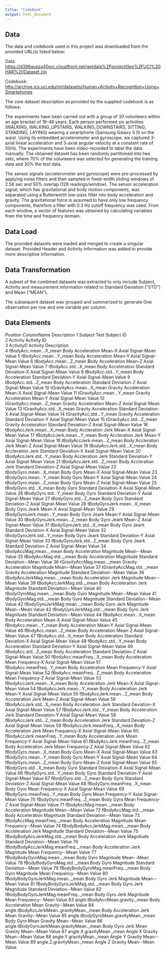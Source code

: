 ```yaml
---
title: "CodeBook"
output: html_document
---
```



## Data

The data and codebook used in this project was downloaded from the provided URL(s) listed below:

Data:
https://d396qusza40orc.cloudfront.net/getdata%2Fprojectfiles%2FUCI%20HAR%20Dataset.zip

Codebook:
http://archive.ics.uci.edu/ml/datasets/Human+Activity+Recognition+Using+Smartphones 

The core dataset description as provided by the supplied codebook is as follows:

The experiments have been carried out with a group of 30 volunteers within an age bracket of 19-48 years. Each person performed six activities (WALKING, WALKING_UPSTAIRS, WALKING_DOWNSTAIRS, SITTING, STANDING, LAYING) wearing a smartphone (Samsung Galaxy S II) on the waist. Using its embedded accelerometer and gyroscope, we captured 3-axial linear acceleration and 3-axial angular velocity at a constant rate of 50Hz. The experiments have been video-recorded to label the data manually. The obtained dataset has been randomly partitioned into two sets, where 70% of the volunteers was selected for generating the training data and 30% the test data.

The sensor signals (accelerometer and gyroscope) were pre-processed by applying noise filters and then sampled in fixed-width sliding windows of 2.56 sec and 50% overlap (128 readings/window). The sensor acceleration signal, which has gravitational and body motion components, was separated using a Butterworth low-pass filter into body acceleration and gravity. The gravitational force is assumed to have only low frequency components, therefore a filter with 0.3 Hz cutoff frequency was used. From each window, a vector of features was obtained by calculating variables from the time and frequency domain.

## Data Load

The provided datasets were loaded and merged to create a singular dataset.  Provided Header and Activity information was added to provide more descriptive information.

## Data Transformation
A subset of the combined datasets was extracted to only include Subject, Activity and measurement information related to Standard Deviation ("STD") and Mean ("MEAN").  

The subsequent dataset was grouped and summarized to generate One
observation per row and one variable per column.

## Data Elements
Position	ColumnName	Description
1	Subject	Test Subject ID  
2	Activity	Activity ID  
3	ActivityD	Activity Description  
4	tBodyAcc.mean...X_mean	Body Acceleration Mean-X Axial Signal-Mean Value
5	tBodyAcc.mean...Y_mean	Body Acceleration Mean-Y Axial Signal-Mean Value
6	tBodyAcc.mean...Z_mean	Body Acceleration Mean-Z Axial Signal-Mean Value
7	tBodyAcc.std...X_mean	Body Acceleration Standard Deviation-X Axial Signal-Mean Value
8	tBodyAcc.std...Y_mean	Body Acceleration Standard Deviation-Y Axial Signal-Mean Value
9	tBodyAcc.std...Z_mean	Body Acceleration Standard Deviation-Z Axial Signal-Mean Value
10	tGravityAcc.mean...X_mean	Gravity Acceleration Mean-X Axial Signal-Mean Value
11	tGravityAcc.mean...Y_mean	Gravity Acceleration Mean-Y Axial Signal-Mean Value
12	tGravityAcc.mean...Z_mean	Gravity Acceleration Mean-Z Axial Signal-Mean Value
13	tGravityAcc.std...X_mean	Gravity Acceleration Standard Deviation-X Axial Signal-Mean Value
14	tGravityAcc.std...Y_mean	Gravity Acceleration Standard Deviation-Y Axial Signal-Mean Value
15	tGravityAcc.std...Z_mean	Gravity Acceleration Standard Deviation-Z Axial Signal-Mean Value
16	tBodyAccJerk.mean...X_mean	Body Accleration Jerk Mean-X Axial Signal-Mean Value
17	tBodyAccJerk.mean...Y_mean	Body Accleration Jerk Mean-Y Axial Signal-Mean Value
18	tBodyAccJerk.mean...Z_mean	Body Accleration Jerk Mean-Z Axial Signal-Mean Value
19	tBodyAccJerk.std...X_mean	Body Accleration Jerk Standard Deviation-X Axial Signal-Mean Value
20	tBodyAccJerk.std...Y_mean	Body Accleration Jerk Standard Deviation-Y Axial Signal-Mean Value
21	tBodyAccJerk.std...Z_mean	Body Accleration Jerk Standard Deviation-Z Axial Signal-Mean Value
22	tBodyGyro.mean...X_mean	Body Gyro Mean-X Axial Signal-Mean Value
23	tBodyGyro.mean...Y_mean	Body Gyro Mean-Y Axial Signal-Mean Value
24	tBodyGyro.mean...Z_mean	Body Gyro Mean-Z Axial Signal-Mean Value
25	tBodyGyro.std...X_mean	Body Gyro Standard Deviation-X Axial Signal-Mean Value
26	tBodyGyro.std...Y_mean	Body Gyro Standard Deviation-Y Axial Signal-Mean Value
27	tBodyGyro.std...Z_mean	Body Gyro Standard Deviation-Z Axial Signal-Mean Value
28	tBodyGyroJerk.mean...X_mean	Body Gyro Jeark Mean-X Axial Signal-Mean Value
29	tBodyGyroJerk.mean...Y_mean	Body Gyro Jeark Mean-Y Axial Signal-Mean Value
30	tBodyGyroJerk.mean...Z_mean	Body Gyro Jeark Mean-Z Axial Signal-Mean Value
31	tBodyGyroJerk.std...X_mean	Body Gyro Jeark Standard Deviation-X Axial Signal-Mean Value
32	tBodyGyroJerk.std...Y_mean	Body Gyro Jeark Standard Deviation-Y Axial Signal-Mean Value
33	tBodyGyroJerk.std...Z_mean	Body Gyro Jeark Standard Deviation-Z Axial Signal-Mean Value
34	tBodyAccMag.mean.._mean	Body Acceleration Magnitude Mean--Mean Value
35	tBodyAccMag.std.._mean	Body Acceleration Magnitude Standard Deviation--Mean Value
36	tGravityAccMag.mean.._mean	Gravity Acceleration Magnitude Mean--Mean Value
37	tGravityAccMag.std.._mean	Gravity Acceleration Magnitude Standard Deviation--Mean Value
38	tBodyAccJerkMag.mean.._mean	Body Acceleration Jerk Magnitude Mean--Mean Value
39	tBodyAccJerkMag.std.._mean	Body Acceleration Jerk Magnitude Standard Deviation--Mean Value
40	tBodyGyroMag.mean.._mean	Body Gyro Magnitude Mean--Mean Value
41	tBodyGyroMag.std.._mean	Body Gyro Magnitude Standard Deviation--Mean Value
42	tBodyGyroJerkMag.mean.._mean	Body Gyro Jerk Magnitude Mean--Mean Value
43	tBodyGyroJerkMag.std.._mean	Body Gyro Jerk Magnitude Standard Deviation--Mean Value
44	fBodyAcc.mean...X_mean	Body Acceleration Mean-X Axial Signal-Mean Value
45	fBodyAcc.mean...Y_mean	Body Acceleration Mean-Y Axial Signal-Mean Value
46	fBodyAcc.mean...Z_mean	Body Acceleration Mean-Z Axial Signal-Mean Value
47	fBodyAcc.std...X_mean	Body Acceleration Standard Deviation-X Axial Signal-Mean Value
48	fBodyAcc.std...Y_mean	Body Acceleration Standard Deviation-Y Axial Signal-Mean Value
49	fBodyAcc.std...Z_mean	Body Acceleration Standard Deviation-Z Axial Signal-Mean Value
50	fBodyAcc.meanFreq...X_mean	Body Acceleration Mean Frequency-X Axial Signal-Mean Value
51	fBodyAcc.meanFreq...Y_mean	Body Acceleration Mean Frequency-Y Axial Signal-Mean Value
52	fBodyAcc.meanFreq...Z_mean	Body Acceleration Mean Frequency-Z Axial Signal-Mean Value
53	fBodyAccJerk.mean...X_mean	Body Acceleration Jerk Mean-X Axial Signal-Mean Value
54	fBodyAccJerk.mean...Y_mean	Body Acceleration Jerk Mean-Y Axial Signal-Mean Value
55	fBodyAccJerk.mean...Z_mean	Body Acceleration Jerk Mean-Z Axial Signal-Mean Value
56	fBodyAccJerk.std...X_mean	Body Acceleration Jerk Standard Deviation-X Axial Signal-Mean Value
57	fBodyAccJerk.std...Y_mean	Body Acceleration Jerk Standard Deviation-Y Axial Signal-Mean Value
58	fBodyAccJerk.std...Z_mean	Body Acceleration Jerk Standard Deviation-Z Axial Signal-Mean Value
59	fBodyAccJerk.meanFreq...X_mean	Body Acceleration Jerk Mean Frequency-X Axial Signal-Mean Value
60	fBodyAccJerk.meanFreq...Y_mean	Body Acceleration Jerk Mean Frequency-Y Axial Signal-Mean Value
61	fBodyAccJerk.meanFreq...Z_mean	Body Acceleration Jerk Mean Frequency-Z Axial Signal-Mean Value
62	fBodyGyro.mean...X_mean	Body Gyro Mean-X Axial Signal-Mean Value
63	fBodyGyro.mean...Y_mean	Body Gyro Mean-Y Axial Signal-Mean Value
64	fBodyGyro.mean...Z_mean	Body Gyro Mean-Z Axial Signal-Mean Value
65	fBodyGyro.std...X_mean	Body Gyro Standard Deviation-X Axial Signal-Mean Value
66	fBodyGyro.std...Y_mean	Body Gyro Standard Deviation-Y Axial Signal-Mean Value
67	fBodyGyro.std...Z_mean	Body Gyro Standard Deviation-Z Axial Signal-Mean Value
68	fBodyGyro.meanFreq...X_mean	Body Gyro Mean Frequency-X Axial Signal-Mean Value
69	fBodyGyro.meanFreq...Y_mean	Body Gyro Mean Frequency-Y Axial Signal-Mean Value
70	fBodyGyro.meanFreq...Z_mean	Body Gyro Mean Frequency-Z Axial Signal-Mean Value
71	fBodyAccMag.mean.._mean	Body Acceleration Magnitude Mean--Mean Value
72	fBodyAccMag.std.._mean	Body Acceleration Magnitude Standard Deviation--Mean Value
73	fBodyAccMag.meanFreq.._mean	Body Acceleration Magnitude Mean Frequency--Mean Value
74	fBodyBodyAccJerkMag.mean.._mean	Body Acceleration Jerk Magnitude Standard Deviation--Mean Value
75	fBodyBodyAccJerkMag.std.._mean	Body Acceleration Jerk Magnitude Standard Deviation--Mean Value
76	fBodyBodyAccJerkMag.meanFreq.._mean	Body Acceleration Jerk Magnitude Mean Frequency--Mean Value
77	fBodyBodyGyroMag.mean.._mean	Body Gyro Magnitude Mean--Mean Value
78	fBodyBodyGyroMag.std.._mean	Body Gyro Magnitude Standard Deviation--Mean Value
79	fBodyBodyGyroMag.meanFreq.._mean	Body Gyro Magnitude Mean Frequency--Mean Value
80	fBodyBodyGyroJerkMag.mean.._mean	Body Gyro Jerk Magnitude Mean--Mean Value
81	fBodyBodyGyroJerkMag.std.._mean	Body Gyro Jerk Magnitude Standard Deviation--Mean Value
82	fBodyBodyGyroJerkMag.meanFreq.._mean	Body Gyro Jerk Magnitude Mean Frequency--Mean Value
83	angle.tBodyAccMean.gravity._mean	Body Acceleration Mean Gravity--Mean Value
84	angle.tBodyAccJerkMean..gravityMean._mean	Body Acceleration Jerk Mean Gravity--Mean Value
85	angle.tBodyGyroMean.gravityMean._mean	Body Gyro Mean Gravity Mean--Mean Value
86	angle.tBodyGyroJerkMean.gravityMean._mean	Body Gyro Jerk Mean Gravity Mean--Mean Value
87	angle.X.gravityMean._mean	Angle X Gravity Mean--Mean Value
88	angle.Y.gravityMean._mean	Angle Y Gravity Mean--Mean Value
89	angle.Z.gravityMean._mean	Angle Z Gravity Mean--Mean Value



